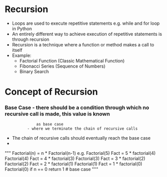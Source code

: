# Recursion
- Loops are used to execute repetitive statements e.g. while and for loop in Python
- An entirely different way to achieve execution of repetitive statements is through recursion
- Recursion is a technique where a function or method makes a call to itself
- Example:
  - Factorial Function (Classic Mathematical Function)
  - Fibonacci Series (Sequence of Numbers)
  - Binary Search
# Concept of Recursion
### Base Case - there should be a condition through which no recursive call is made, this value is known 
                  as base case
              - where we terminate the chain of recursive calls
- The chain of recursive calls should eventually reach the base case
- 
"""
Factorial(n)  = n * Factorial(n-1)
e.g. Factorial(5)  Fact = 5 * factorial(4)
Factorial(4)  Fact = 4 * factorial(3)
Factorial(3)  Fact = 3 * factorial(2)
Factorial(2)  Fact = 2 * factorial(1)
Factorial(1)  Fact = 1 * factorial(0)
Factorial(0)  if n == 0 return 1 # base case
"""